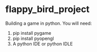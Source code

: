 # flappy_bird_project
Building a game in python.
You will need:
1) pip install pygame
2) pip install pyopengl
3) A python IDE or python IDLE
